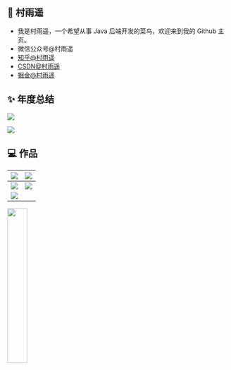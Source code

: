 

## 👋 村雨遥

- 我是村雨遥，一个希望从事 Java 后端开发的菜鸟，欢迎来到我的 Github 主页。
- 微信公众号@村雨遥
- [知乎@村雨遥](https://www.zhihu.com/people/cunyu1943)
- [CSDN@村雨遥](https://blog.csdn.net/github_39655029)
- [掘金@村雨遥](https://juejin.cn/user/747323637904519)

## ✨ 年度总结

[![](https://github-readme-stats.vercel.app/api?username=cunyu1943&count_private=true&show_icons=true&theme=tokyonight&locale=cn)](https://github.com/cunyu1943)

[![](https://github-readme-stats.vercel.app/api/top-langs/?username=cunyu1943&layout=compact&theme=tokyonight&locale=cn)](https://github.com/cunyu1943/)

## 💻 作品

| [![](https://github-readme-stats.vercel.app/api/pin/?username=cunyu1943&repo=cs-docs&theme=dark)](https://github.com/cunyu1943/cs-docs) | [![](https://github-readme-stats.vercel.app/api/pin/?username=cunyu1943&repo=amazing-softwares&theme=dark)](https://github.com/cunyu1943/amazing-softwares) |
| ------------------------------------------------------------ | ------------------------------------------------------------ |
| [![](https://github-readme-stats.vercel.app/api/pin/?username=cunyu1943&repo=amazing-websites&theme=dark)](https://github.com/cunyu1943/amazing-websites) | [![](https://github-readme-stats.vercel.app/api/pin/?username=TheCodeAvengers&repo=code-books&theme=dark)](https://github.com/TheCodeAvengers/code-books) |
| [![](https://github-readme-stats.vercel.app/api/pin/?username=TheCodeAvengers&repo=code-resources&theme=dark)](https://github.com/TheCodeAvengers/code-resources) |                                                              |





<img src="https://z3.ax1x.com/2021/05/21/g7KHkn.png" width="30%" />

